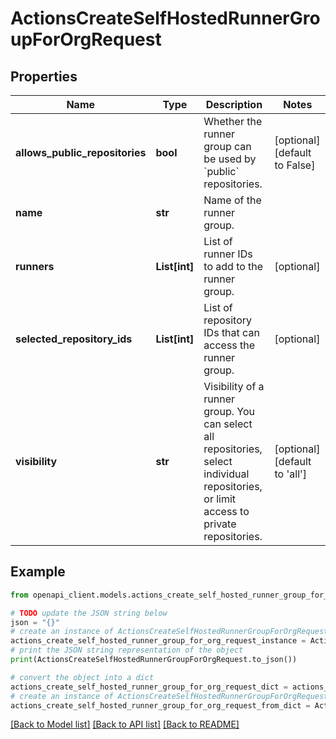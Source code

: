# ActionsCreateSelfHostedRunnerGroupForOrgRequest


## Properties

Name | Type | Description | Notes
------------ | ------------- | ------------- | -------------
**allows_public_repositories** | **bool** | Whether the runner group can be used by &#x60;public&#x60; repositories. | [optional] [default to False]
**name** | **str** | Name of the runner group. | 
**runners** | **List[int]** | List of runner IDs to add to the runner group. | [optional] 
**selected_repository_ids** | **List[int]** | List of repository IDs that can access the runner group. | [optional] 
**visibility** | **str** | Visibility of a runner group. You can select all repositories, select individual repositories, or limit access to private repositories. | [optional] [default to 'all']

## Example

```python
from openapi_client.models.actions_create_self_hosted_runner_group_for_org_request import ActionsCreateSelfHostedRunnerGroupForOrgRequest

# TODO update the JSON string below
json = "{}"
# create an instance of ActionsCreateSelfHostedRunnerGroupForOrgRequest from a JSON string
actions_create_self_hosted_runner_group_for_org_request_instance = ActionsCreateSelfHostedRunnerGroupForOrgRequest.from_json(json)
# print the JSON string representation of the object
print(ActionsCreateSelfHostedRunnerGroupForOrgRequest.to_json())

# convert the object into a dict
actions_create_self_hosted_runner_group_for_org_request_dict = actions_create_self_hosted_runner_group_for_org_request_instance.to_dict()
# create an instance of ActionsCreateSelfHostedRunnerGroupForOrgRequest from a dict
actions_create_self_hosted_runner_group_for_org_request_from_dict = ActionsCreateSelfHostedRunnerGroupForOrgRequest.from_dict(actions_create_self_hosted_runner_group_for_org_request_dict)
```
[[Back to Model list]](../README.md#documentation-for-models) [[Back to API list]](../README.md#documentation-for-api-endpoints) [[Back to README]](../README.md)


